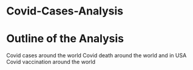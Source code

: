 # Covid-Cases-Analysis
# Outline of the Analysis
Covid cases around the world
Covid death around the world and in USA
Covid vaccination around the world
